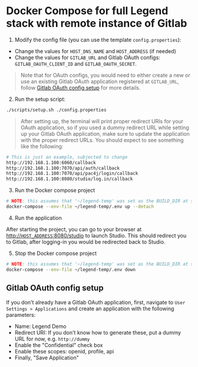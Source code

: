 # Docker Compose for full Legend stack with remote instance of Gitlab

1. Modify the config file (you can use the template `config.properties`):

- Change the values for `HOST_DNS_NAME` and `HOST_ADDRESS` (if needed)
- Change the values for `GITLAB_URL` and Gitlab OAuth configs: `GITLAB_OAUTH_CLIENT_ID` and `GITLAB_OAUTH_SECRET`.

> Note that for OAuth configs, you would need to either create a new or use an existing Gitlab OAuth application registered at `GITLAB_URL`, follow [Gitlab OAuth config setup](#gitlab-oauth-config-setup) for more details.

2. Run the setup script:

```sh
./scripts/setup.sh ./config.properties
```

> After setting up, the terminal will print proper redirect URIs for your OAuth application, so if you used a dummy redirect URL while setting up your Gitlab OAuth application, make sure to update the application with the proper redirect URLs. You should expect to see something like the following:

```sh
# This is just an example, subjected to change
http://192.168.1.100:6060/callback
http://192.168.1.100:7070/api/auth/callback
http://192.168.1.100:7070/api/pac4j/login/callback
http://192.168.1.100:8080/studio/log.in/callback
```

3. Run the Docker compose project

```sh
# NOTE: this assumes that '~/legend-temp' was set as the BUILD_DIR at step #1:
docker-compose --env-file ~/legend-temp/.env up --detach
```

4. Run the application

After starting the project, you can go to your browser at [http://`HOST_ADDRESS`:8080/studio]() to launch Studio. This should redirect you to Gitlab, after logging-in you would be redirected back to Studio.

5. Stop the Docker compose project

```sh
# NOTE: this assumes that '~/legend-temp' was set as the BUILD_DIR at step #1:
docker-compose --env-file ~/legend-temp/.env down
```

## Gitlab OAuth config setup

If you don't already have a Gitlab OAuth application, first, navigate to `User Settings > Applications` and create an application with the following parameters:

- Name: Legend Demo
- Redirect URI: If you don't know how to generate these, put a dummy URL for now, e.g. `http://dummy`
- Enable the "Confidential" check box
- Enable these scopes: openid, profile, api
- Finally, "Save Application"
